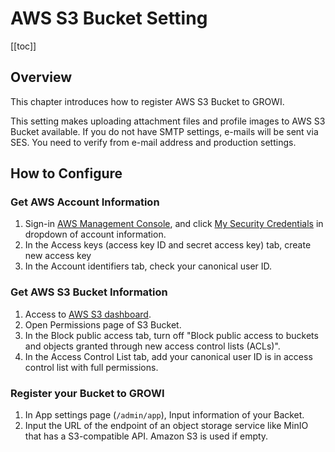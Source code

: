 # AWS S3 Bucket Setting

[[toc]]

## Overview

This chapter introduces how to register AWS S3 Bucket to GROWI.

This setting makes uploading attachment files and profile images to AWS S3 Bucket available. If you do not have SMTP settings, e-mails will be sent via SES. You need to verify from e-mail address and production settings.
 
## How to Configure

### Get AWS Account Information

1. Sign-in [AWS Management Console](https://aws.amazon.com/console/), and click [My Security Credentials](https://console.aws.amazon.com/iam/home?#/security_credentials) in dropdown of account information.
2. In the Access keys (access key ID and secret access key) tab, create new access key
3. In the Account identifiers tab, check your canonical user ID.

### Get AWS S3 Bucket Information 

1. Access to [AWS S3 dashboard](https://s3.console.aws.amazon.com/s3).
2. Open Permissions page of S3 Bucket.
3. In the Block public access tab, turn off "Block public access to buckets and objects granted through new access control lists (ACLs)".
4. In the Access Control List tab, add your canonical user ID is in access control list with full permissions.

### Register your Bucket to GROWI
1. In App settings page (`/admin/app`), Input information of your Backet.
2. Input the URL of the endpoint of an object storage service like MinIO that has a S3-compatible API. Amazon S3 is used if empty.
